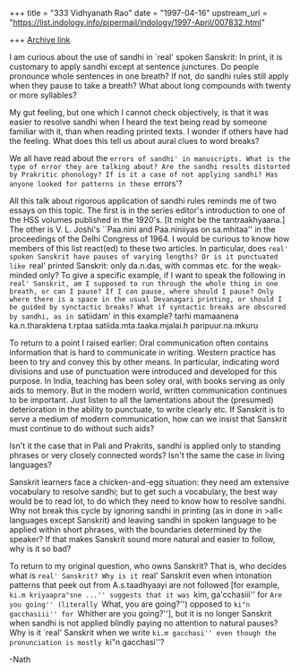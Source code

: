 +++
title = "333 Vidhyanath Rao"
date = "1997-04-16"
upstream_url = "https://list.indology.info/pipermail/indology/1997-April/007832.html"

+++
[Archive link](https://list.indology.info/pipermail/indology/1997-April/007832.html)

I am curious about the use of sandhi in `real' spoken Sanskrit:
In print, it is customary to apply sandhi except at sentence
junctures. Do people pronounce whole sentences in one breath?
If not, do sandhi rules still apply when they pause to take a
breath? What about long compounds with twenty or more syllables?

My gut feeling, but one which I cannot check objectively, is that
it was easier to resolve sandhi when I heard the text being read
by someone familiar with it, than when reading printed texts.
I wonder if others have had the feeling. What does this tell us
about aural clues to word breaks?

We all have read about the `errors of sandhi' in manuscripts.
What is the type of error they are talking about? Are the sandhi
results distorted by Prakritic phonology? If is it a case of
not applying sandhi? Has anyone looked for patterns in these
`errors'?

All this talk about rigorous application of sandhi rules reminds me
of two essays on this topic. The first is in the series editor's
introduction to one of the HSS volumes published in the 1920's.
[It might be the tantraakhyaana.] The other is V. L. Joshi's
``Paa.nini and Paa.niniiyas on sa.mhitaa'' in the proceedings of
the Delhi Congress of 1964. I would be curious to know how
members of this list react(ed) to these two articles. In particular,
does `real' spoken Sanskrit have pauses of varying lengths?
Or is it punctuated like `real' printed Sanskrit: only da.n.das,
with commas etc. for the weak-minded only? To give a specific example,
if I want to speak the following in `real' Sanskrit, am I supposed to
run through the whole thing in one breath, or can I pause? If I can
pause, where should I pause? Only where there is a space in the usual
Devanagari printing, or should I be guided by synctactic breaks? What
if syntactic breaks are obscured by sandhi, as in `satiidam' in this
example?
        tarhi mamaanena ka.n.tharaktena t.rptaa
        satiida.mta.taaka.mjalai.h paripuur.na.mkuru

To return to a point I raised earlier: Oral communication often
contains information that is hard to communicate in writing.
Western practice has been to try and convey this by other means.
In particular, indicating word divisions and use of punctuation
were introduced and developed for this purpose. In India, teaching
has been soley oral, with books serving as only aids to memory.
But in the modern world, written communication continues to be
important. Just listen to all the lamentations about the (presumed)
deterioration in the ability to punctuate, to write clearly etc.
If Sanskrit is to serve a medium of modern communication, how can
we insist that Sanskrit must continue to do without such aids?

Isn't it the case that in Pali and Prakrits, sandhi is applied only
to standing phrases or very closely connected words? Isn't the same
the case in living languages?

Sanskrit learners face a chicken-and-egg situation: they need am
extensive vocabulary to resolve sandhi; but to get such a vocabulary,
the best way would be to read lot, to do which they need to know how
to resolve sandhi. Why not break this cycle by ignoring sandhi
in printing (as in done in >all< languages except Sanskrit)
and leaving sandhi in spoken language to be applied within short
phrases, with the boundaries determined by the speaker? If that
makes Sanskrit sound more natural and easier to follow, why is it
so bad?

To return to my original question, who owns Sanskrit? That is, who
decides what is `real' Sanskrit? Why is it `real' Sanskrit even
when intonation patterns that peek out from A.s.taadhyaayi are not
followed [for example, ``ki.m kriyaapra"sne ...'' suggests that
it was ``kim, ga'cchasiii'' for ``Are you going'' (literally
``What, you are going?'') opposed to ``ki"n gacchasiii'' for
``Whither are you going?''], but it is no longer Sanskrit when
sandhi is not applied blindly paying no attention to natural
pauses? Why is it `real' Sanskrit when we write ``ki.m gacchasi''
even though the pronunciation is mostly ``ki"n gacchasi''?



-Nath




